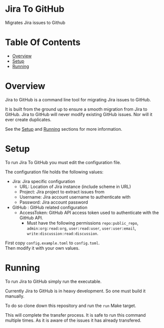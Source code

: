 # Jira To GitHub
Migrates Jira issues to Github
 
# Table Of Contents
- [Overview](#overview)
- [Setup](#setup)
- [Running](#running)

# Overview
Jira to GitHub is a command line tool for migrating Jira issues to GitHub.  

It is built from the ground up to ensure a smooth migration from Jira to 
GitHub. Jira to GitHub will never modify existing GitHub issues. Nor will it 
ever create duplicates.

See the [Setup](#setup) and [Running](#running) sections for more information.

# Setup
To run Jira To GitHub you must edit the configuration file.  

The configuration file holds the following values:

- Jira: Jira specific configuration
	- URL: Location of Jira instance (include scheme in URL)
	- Project: Jira project to extract issues from
	- Username: Jira account username to authenticate with
	- Password: Jira account password
- GitHub : GitHub related configuration
	- AccessToken: GitHub API access token used to authenticate with the 
		       GitHub API. 
		- Must have the following permissions `repo:public_repo`, 
		  `admin:org:read:org`, `user:read:user`, `user:user:email`, 
		  `write:discussion:read:discussion`.

First copy `config.example.toml` to `config.toml`.  
Then modify it with your own values.  

# Running
To run Jira to GitHub simply run the executable.  

Currently Jira to GitHub is in heavy development. So one must build it manually.  

To do so clone down this repository and run the `run` Make target.  

This will complete the transfer process. It is safe to run this command multiple 
times. As it is aware of the issues it has already transfered.
